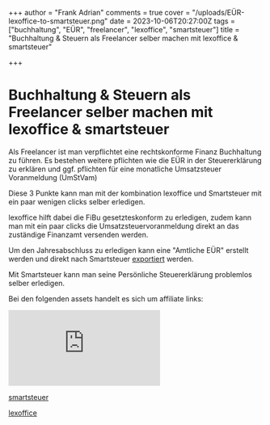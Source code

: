 +++
author = "Frank Adrian"
comments = true
cover = "/uploads/EÜR-lexoffice-to-smartsteuer.png"
date = 2023-10-06T20:27:00Z
tags = ["buchhaltung", "EÜR", "freelancer", "lexoffice", "smartsteuer"]
title = "Buchhaltung & Steuern als Freelancer selber machen mit lexoffice & smartsteuer"

+++
# Buchhaltung & Steuern als Freelancer selber machen mit lexoffice & smartsteuer

Als Freelancer ist man verpflichtet eine rechtskonforme Finanz Buchhaltung zu führen.
Es bestehen weitere pflichten wie die EÜR in der Steuererklärung zu erklären und ggf. pflichten für eine monatliche Umsatzsteuer Voranmeldung (UmStVam)

Diese 3 Punkte kann man mit der kombination lexoffice und Smartsteuer mit ein paar wenigen clicks selber erledigen.

lexoffice hilft dabei die FiBu gesetzteskonform zu erledigen, zudem kann man mit ein paar clicks die Umsatzsteuervoranmeldung direkt an das zuständige Finanzamt versenden werden.


Um den Jahresabschluss zu erledigen kann eine "Amtliche EÜR" erstellt werden und direkt nach Smartsteuer [exportiert](https://www.lexoffice.de/partner/smartsteuer/) werden.


Mit Smartsteuer kann man seine Persönliche Steuererklärung problemlos selber erledigen.

Bei den folgenden assets handelt es sich um affiliate links:

[![smartsteuer](https://www.awin1.com/cshow.php?s=2397462&v=15043&q=364451&r=1456770)](https://www.awin1.com/cread.php?s=2397462&v=15043&q=364451&r=1456770)

[smartsteuer](https://www.awin1.com/awclick.php?gid=364452&mid=15043&awinaffid=1456770&linkid=2397465&clickref=)

[lexoffice]()